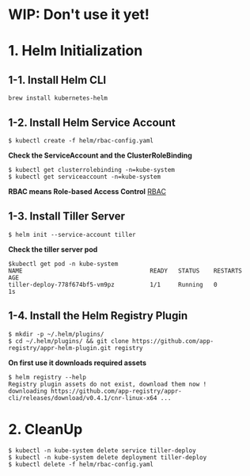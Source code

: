# WIP: Don't use it yet!
# 1. Helm Initialization

## 1-1. Install Helm CLI
```
brew install kubernetes-helm
```

## 1-2. Install Helm Service Account
```
$ kubectl create -f helm/rbac-config.yaml
```

**Check the ServiceAccount and the ClusterRoleBinding**
```
$ kubectl get clusterrolebinding -n=kube-system
$ kubectl get serviceaccount -n=kube-system
```

**RBAC means Role-based Access Control**
[RBAC](https://docs.helm.sh/using_helm/#role-based-access-control)

## 1-3. Install Tiller Server
```
$ helm init --service-account tiller
```

**Check the tiller server pod**
```
$kubectl get pod -n kube-system
NAME                                    READY   STATUS    RESTARTS   AGE
tiller-deploy-778f674bf5-vm9pz          1/1     Running   0          1s
```

## 1-4. Install the Helm Registry Plugin
```
$ mkdir -p ~/.helm/plugins/
$ cd ~/.helm/plugins/ && git clone https://github.com/app-registry/appr-helm-plugin.git registry
```

**On first use it downloads required assets**
```
$ helm registry --help
Registry plugin assets do not exist, download them now !
downloading https://github.com/app-registry/appr-cli/releases/download/v0.4.1/cnr-linux-x64 ...
```

# 2. CleanUp

```
$ kubectl -n kube-system delete service tiller-deploy
$ kubectl -n kube-system delete deployment tiller-deploy
$ kubectl delete -f helm/rbac-config.yaml
```

